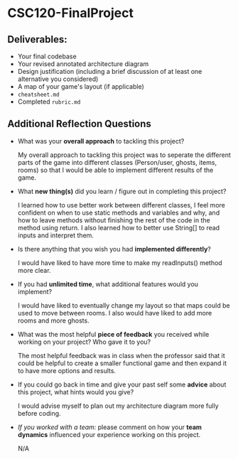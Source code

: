 # CSC120-FinalProject

## Deliverables:
 - Your final codebase
 - Your revised annotated architecture diagram
 - Design justification (including a brief discussion of at least one alternative you considered)
 - A map of your game's layout (if applicable)
 - `cheatsheet.md`
 - Completed `rubric.md`
  
## Additional Reflection Questions
 - What was your **overall approach** to tackling this project?

    My overall approach to tackling this project was to seperate the different parts of the game into different classes (Person/user, ghosts, items, rooms) so that I would be able to implement different results of the game. 

 - What **new thing(s)** did you learn / figure out in completing this project?

    I learned how to use better work between different classes, I feel more confident on when to use static methods and variables and why, and how to leave methods without finishing the rest of the code in the method using return. I also learned how to better use String[] to read inputs and interpret them.

 - Is there anything that you wish you had **implemented differently**?

    I would have liked to have more time to make my readInputs() method more clear. 

 - If you had **unlimited time**, what additional features would you implement?

    I would have liked to eventually change my layout so that maps could be used to move between rooms. I also would have liked to add more rooms and more ghosts. 

 - What was the most helpful **piece of feedback** you received while working on your project? Who gave it to you?

    The most helpful feedback was in class when the professor said that it could be helpful to create a smaller functional game and then expand it to have more options and results.

 - If you could go back in time and give your past self some **advice** about this project, what hints would you give?

    I would advise myself to plan out my architecture diagram more fully before coding.  


 - _If you worked with a team:_ please comment on how your **team dynamics** influenced your experience working on this project.

    N/A
